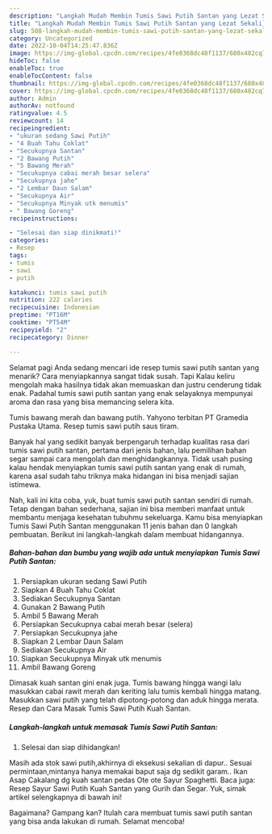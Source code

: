 ```yaml
---
description: "Langkah Mudah Membin Tumis Sawi Putih Santan yang Lezat Sekali}"
title: "Langkah Mudah Membin Tumis Sawi Putih Santan yang Lezat Sekali}"
slug: 508-langkah-mudah-membin-tumis-sawi-putih-santan-yang-lezat-sekali
category: Uncategorized
date: 2022-10-04T14:25:47.836Z
image: https://img-global.cpcdn.com/recipes/4fe0368dc48f1137/680x482cq70/tumis-sawi-putih-santan-foto-resep-utama.jpg
hideToc: false
enableToc: true
enableTocContent: false
thumbnail: https://img-global.cpcdn.com/recipes/4fe0368dc48f1137/680x482cq70/tumis-sawi-putih-santan-foto-resep-utama.jpg
cover: https://img-global.cpcdn.com/recipes/4fe0368dc48f1137/680x482cq70/tumis-sawi-putih-santan-foto-resep-utama.jpg
author: Admin
authorAv: notfound
ratingvalue: 4.5
reviewcount: 14
recipeingredient:
- "ukuran sedang Sawi Putih"
- "4 Buah Tahu Coklat"
- "Secukupnya Santan"
- "2 Bawang Putih"
- "5 Bawang Merah"
- "Secukupnya cabai merah besar selera"
- "Secukupnya jahe"
- "2 Lembar Daun Salam"
- "Secukupnya Air"
- "Secukupnya Minyak utk menumis"
- " Bawang Goreng"
recipeinstructions:

- "Selesai dan siap dinikmati!"
categories:
- Resep
tags:
- tumis
- sawi
- putih

katakunci: tumis sawi putih 
nutrition: 222 calories
recipecuisine: Indonesian
preptime: "PT16M"
cooktime: "PT54M"
recipeyield: "2"
recipecategory: Dinner

---
```



Selamat pagi Anda sedang mencari ide resep tumis sawi putih santan yang menarik? Cara menyiapkannya sangat tidak susah. Tapi Kalau keliru mengolah maka hasilnya tidak akan memuaskan dan justru cenderung tidak enak. Padahal tumis sawi putih santan yang enak selayaknya mempunyai aroma dan rasa yang bisa memancing selera kita.


Tumis bawang merah dan bawang putih. Yahyono terbitan PT Gramedia Pustaka Utama. Resep tumis sawi putih saus tiram.

Banyak hal yang sedikit banyak berpengaruh terhadap kualitas rasa dari tumis sawi putih santan, pertama dari jenis bahan, lalu pemilihan bahan segar sampai cara mengolah dan menghidangkannya. Tidak usah pusing kalau hendak menyiapkan tumis sawi putih santan yang enak di rumah, karena asal sudah tahu triknya maka hidangan ini bisa menjadi sajian istimewa.


Nah, kali ini kita coba, yuk, buat tumis sawi putih santan sendiri di rumah. Tetap dengan bahan sederhana, sajian ini bisa memberi manfaat untuk membantu menjaga kesehatan tubuhmu sekeluarga. Kamu bisa menyiapkan Tumis Sawi Putih Santan menggunakan 11 jenis bahan dan 0 langkah pembuatan. Berikut ini langkah-langkah dalam membuat hidangannya.

<!--inarticleads1-->

##### Bahan-bahan dan bumbu yang wajib ada untuk menyiapkan Tumis Sawi Putih Santan:

1. Persiapkan ukuran sedang Sawi Putih
1. Siapkan 4 Buah Tahu Coklat
1. Sediakan Secukupnya Santan
1. Gunakan 2 Bawang Putih
1. Ambil 5 Bawang Merah
1. Persiapkan Secukupnya cabai merah besar (selera)
1. Persiapkan Secukupnya jahe
1. Siapkan 2 Lembar Daun Salam
1. Sediakan Secukupnya Air
1. Siapkan Secukupnya Minyak utk menumis
1. Ambil  Bawang Goreng


Dimasak kuah santan gini enak juga. Tumis bawang hingga wangi lalu masukkan cabai rawit merah dan keriting lalu tumis kembali hingga matang. Masukkan sawi putih yang telah dipotong-potong dan aduk hingga merata. Resep dan Cara Masak Tumis Sawi Putih Kuah Santan. 

<!--inarticleads2-->

##### Langkah-langkah untuk memasak Tumis Sawi Putih Santan:


1. Selesai dan siap dihidangkan!

Masih ada stok sawi putih,akhirnya di eksekusi sekalian di dapur.. Sesuai permintaan,mintanya hanya memakai baput saja dg sedikit garam.. Ikan Asap Cakalang dg kuah santan pedas Ote ote Sayur Spaghetti. Baca juga: Resep Sayur Sawi Putih Kuah Santan yang Gurih dan Segar. Yuk, simak artikel selengkapnya di bawah ini! 

Bagaimana? Gampang kan? Itulah cara membuat tumis sawi putih santan yang bisa anda lakukan di rumah. Selamat mencoba!
